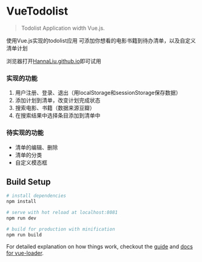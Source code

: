 # VueTodolist

> Todolist Application width Vue.js.
<p>使用Vue.js实现的todolist应用 可添加你想看的电影书籍到待办清单，以及自定义清单计划</p>
<p>浏览器打开<a href="http://hannaliu.github.io/">HannaLiu.github.io</a>即可试用</p>

### 实现的功能
1. 用户注册、登录、退出（用localStorage和sessionStorage保存数据）
2. 添加计划到清单，改变计划完成状态
3. 搜索电影、书籍（数据来源豆瓣）
4. 在搜索结果中选择条目添加到清单中


### 待实现的功能
*   清单的编辑、删除
*   清单的分类
*   自定义模态框


## Build Setup

``` bash
# install dependencies
npm install

# serve with hot reload at localhost:8081
npm run dev

# build for production with minification
npm run build
```

For detailed explanation on how things work, checkout the [guide](http://vuejs-templates.github.io/webpack/) and [docs for vue-loader](http://vuejs.github.io/vue-loader).
